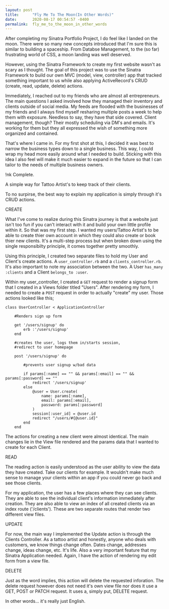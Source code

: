 ```yaml
---
layout: post
title:      "Fly Me To The Moon(In Other Words)"
date:       2020-08-17 00:54:57 -0400
permalink:  fly_me_to_the_moon_in_other_words
---
```



After completing my Sinatra Portfolio Project, I do feel like I landed on the moon. There were so many new concepts introduced that I'm sure this is similar to building a spaceship. From Databse Management, to the (so far) frustrating world of CSS, a moon landing was well deserved.

However, using the Sinatra Framework to create my first website wasn't as scary as I thought. The goal of this project was to use the Sinatra Framework to build our own MVC (model, view, controller) app that tracked something important to us while also applying ActiveRecord's CRUD (create, read, update, delete) actions.  

Immediately, I reached out to my friends who are almost all entrepreneurs. The main questions I asked involved how they managed their inventory and clients outside of social media. My feeds are flooded with the businesses of my friends and I always find myself resharing multiple posts a week to help them with exposure. Needless to say, they have that side covered. Client management, though? Their mostly scheduling via DM's and emails. It's working for them but they all expressed the wish of something more organized and contained.

That's where I came in. For my first shot at this, I decided it was best to narrow the business types down to a single business. This way, I could wrap my head more easily around what I needed to build. Sticking with this idea I also feel will make it much easier to expand in the future so that I can tailor to the needs of multiple business owners.

!nk Complete.

A simple way for Tattoo Artist's to keep track of their clients. 

To no surpirse, the best way to explain my application is simply through it's CRUD actions. 

CREATE

What I've come to realize during this Sinatra journey is that a website just isn't too fun if you can't interact with it and build your own little profile within it. So that was my first step. I wanted my users/Tattoo Artist's to be able to create thier own account in which they could also create or book thier new clients. It's a multi-step process but when broken down using the single responsibilty principle, it comes together pretty smoothly.

Using this principle, I created two separate files to hold my User and Client's create actions. A `user_controller.rb` and a `clients_controller.rb`. It's also important to note my association between the two. A User `has_many :clients` and a Client `belongs_to :user`. 


Within my user_controller, I created a `GET` request to render a signup form that I created in a Views folder titled "Users". After rendering my form, I needed to create a `POST` request in order to actually "create" my user. Those actions looked like this;

```
class UserController < ApplicationController

    #Renders sign up form
		
    get '/users/signup' do 
        erb :'/users/signup'
    end 
   
    #creates the user, logs them in/starts session,
    #redirect to user homepage
		
    post '/users/signup' do 
		
        #prevents user signup w/bad data
				
        if params[:name] == "" && params[:email] == "" && params[:password] == ""
            redirect '/users/signup'
        else
            @user = User.create(
                name: params[:name],
                email: params[:email],
                password: params[:password]
            )
            session[:user_id] = @user.id
            redirect "/users/#{@user.id}"
        end
    end
```

The actions for creating a new client were almost identical. The main changes lie in the View file rendered and the params data that I wanted to create for each Client.

READ

The reading action is easily understood as the user ability to view the data they have created. Take our clients for example. It wouldn't make much sense to manage your clients within an app if you could never go back and see those clients. 

For my application, the user has a few places where they can see clients. They are able to see the individual client's information immediately after creation. They are also able to view an index of all created clients via an index route ('/clients'). These are two separate routes that render two different view files. 



UPDATE

For now, the main way I implemented the Update action is through the Clients Controller. As a tattoo artist and honestly, anyone who deals with customers, we know things change often. Dates change, addresses change, ideas change, etc. It's life. Also a very important feature that my Sinatra Application needed. Again, I have the action of rendering my edit form from a view file. 

DELETE

Just as the word implies, this action will delete the requested inforation. The delete request however does not need it's own view file nor does it use a GET, POST or PATCH request. It uses a, simply put, DELETE request.

In other words... it's really just English.

